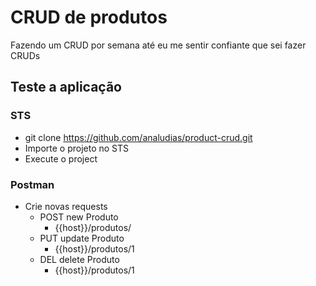 # CRUD de produtos

Fazendo um CRUD por semana até eu me sentir confiante que sei fazer CRUDs

## Teste a aplicação

### STS
- git clone https://github.com/analudias/product-crud.git
- Importe o projeto no STS
- Execute o project

### Postman
- Crie novas requests
  - POST new Produto
    - {{host}}/produtos/
  - PUT update Produto
    - {{host}}/produtos/1
  - DEL delete Produto
    - {{host}}/produtos/1
